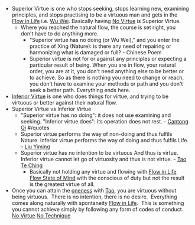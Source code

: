 - Superior Virtue is one who stops seeking, stops learning new, examining principles, and stops practising to be a virtuous man and gets in the [Flow in Life]() i.e. [Wu Wei](). Basically having [No Virtue]() is Superior Virtue.
    - Where you reached the natural flow, the course is set right, you don't have to do anything more.
        - "Superior virtue has no doing (or Wu Wei)," and you enter the practice of Xing (Nature): is there any need of repairing or harmonizing what is damaged or full? - Chinese Poem
        - Superior virtue is not for or against any principles or expecting a particular result of being. When you are in flow, your natural order, you are at it, you don't need anything else to be better or to achieve. So as there is nothing you need to change or reach, you don't have to examine your methods or path and you don't seek a better path. Everything ends here. 
- [Inferior Virtue]() is one who does things for virtue, and trying to be virtuous or better against their natural flow.
- Superior Virtue vs Inferior Virtue
    - "Superior virtue has no doing":
it does not use examining and seeking.
"Inferior virtue does":
its operation does not rest. - [Cantong Qi]() #/quotes
    - Superior virtue performs the way of non-doing and thus fulfils Nature. Inferior virtue performs the way of doing and thus fulfils Life. - [Liu Yiming]()
    - Superior virtue has no intention to be virtuous And thus is virtue. Inferior virtue cannot let go of virtuosity and thus is not virtue. - [Tao Te Ching]()
        - Basically not holding any virtue and flowing with [Flow in Life]() [Flow State of Mind]() with the conscious of duty but not the result is the greatest virtue of all.
- Once you can attain the [oneness]() with [Tao](), you are virtuous without being virtuous.  There is no intention, there is no desire.  Everything comes along naturally with spontaneity [Flow in Life]().  This is something you cannot achieve simply by following any form of codes of conduct. [No Virtue]() [No Technique]()
